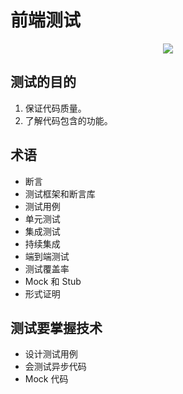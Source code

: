 # 前端测试
<p align="center">
  <a href="https://circleci.com/gh/iamjoel/front-end-test-case/tree/master"><img src="https://img.shields.io/circleci/build/github/iamjoel/front-end-test-case"></a>
</p>


## 测试的目的
1. 保证代码质量。
1. 了解代码包含的功能。

## 术语
* 断言
* 测试框架和断言库
* 测试用例
* 单元测试
* 集成测试
* 持续集成
* 端到端测试
* 测试覆盖率
* Mock 和 Stub
* 形式证明

## 测试要掌握技术
* 设计测试用例
* 会测试异步代码
* Mock 代码
